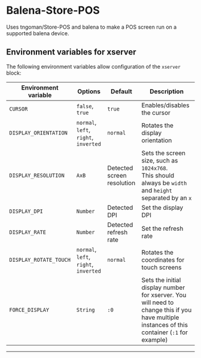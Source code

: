 # Balena-Store-POS

Uses tngoman/Store-POS and balena to make a POS screen run on a supported balena device.

## Environment variables for xserver

The following environment variables allow configuration of the `xserver` block:

| Environment variable   | Options                               | Default                    | Description                                                                                                                                   |
| ---------------------- | ------------------------------------- | -------------------------- | --------------------------------------------------------------------------------------------------------------------------------------------- |
| `CURSOR`               | `false`, `true`                       | `true`                     | Enables/disables the cursor                                                                                                                   |
| `DISPLAY_ORIENTATION`  | `normal`, `left`, `right`, `inverted` | `normal`                   | Rotates the display orientation                                                                                                               |
| `DISPLAY_RESOLUTION`   | `AxB`                                 | Detected screen resolution | Sets the screen size, such as `1024x768`. <br/> This should always be `width` and `height` separated by an `x`                                |
| `DISPLAY_DPI`          | `Number`                              | Detected DPI               | Set the display DPI                                                                                                                           |
| `DISPLAY_RATE`         | `Number`                              | Detected refresh rate      | Set the refresh rate                                                                                                                          |
| `DISPLAY_ROTATE_TOUCH` | `normal`, `left`, `right`, `inverted` | `normal`                   | Rotates the coordinates for touch screens                                                                                                     |
| `FORCE_DISPLAY`        | `String`                              | `:0`                       | Sets the initial display number for xserver. You will need to change this if you have multiple instances of this container (`:1` for example) |

---
